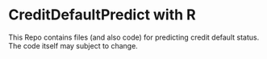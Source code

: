 # CreditDefaultPredict with R 
This Repo contains files (and also code) for predicting credit default status. The code itself may subject to change. 
